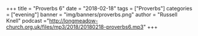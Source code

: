 +++
title = "Proverbs 6"
date = "2018-02-18"
tags = ["Proverbs"]
categories = ["evening"]
banner = "img/banners/proverbs.png"
author = "Russell Knell"
podcast ="http://longmeadow-church.org.uk/files/mp3/2018/20180218-proverbs6.mp3"
+++
